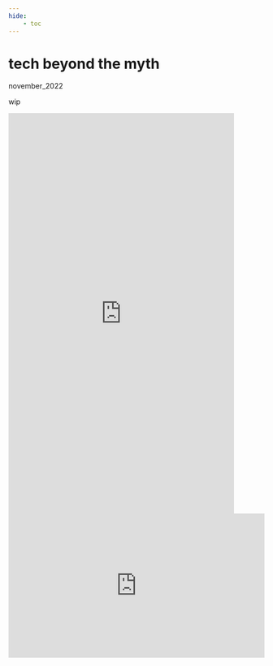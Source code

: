 ```yaml
---
hide:
    - toc
---
```


# tech beyond the myth
november_2022

wip






<iframe width="444" height="789" src="https://www.youtube.com/embed/R2PLgbrroc8" title="powered motor" frameborder="0" allow="accelerometer; autoplay; clipboard-write; encrypted-media; gyroscope; picture-in-picture" allowfullscreen></iframe>




<div style="padding:56.25% 0 0 0;position:relative;"><iframe src="https://player.vimeo.com/video/781286883?h=755b6b5d34&amp;badge=0&amp;autopause=0&amp;player_id=0&amp;app_id=58479" frameborder="0" allow="autoplay; fullscreen; picture-in-picture" allowfullscreen style="position:absolute;top:0;left:0;width:100%;height:100%;" title="221118_Useless-Machine_KnockKnock"></iframe></div><script src="https://player.vimeo.com/api/player.js"></script>